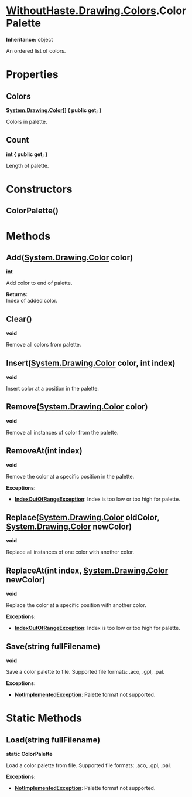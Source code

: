 # [WithoutHaste.Drawing.Colors](TableOfContents.WithoutHaste.Drawing.Colors.md).ColorPalette

**Inheritance:** object  

An ordered list of colors.  

# Properties

## Colors

**[System.Drawing.Color[]](https://docs.microsoft.com/en-us/dotnet/api/system.array) { public get; }**  

Colors in palette.  

## Count

**int { public get; }**  

Length of palette.  

# Constructors

## ColorPalette()

# Methods

## Add([System.Drawing.Color](https://docs.microsoft.com/en-us/dotnet/api/system.drawing.color) color)

**int**  

Add color to end of palette.  

**Returns:**  
Index of added color.  

## Clear()

**void**  

Remove all colors from palette.  

## Insert([System.Drawing.Color](https://docs.microsoft.com/en-us/dotnet/api/system.drawing.color) color, int index)

**void**  

Insert color at a position in the palette.  

## Remove([System.Drawing.Color](https://docs.microsoft.com/en-us/dotnet/api/system.drawing.color) color)

**void**  

Remove all instances of color from the palette.  

## RemoveAt(int index)

**void**  

Remove the color at a specific position in the palette.  

**Exceptions:**  
* **[IndexOutOfRangeException](https://docs.microsoft.com/en-us/dotnet/api/system.indexoutofrangeexception)**: Index is too low or too high for palette.  

## Replace([System.Drawing.Color](https://docs.microsoft.com/en-us/dotnet/api/system.drawing.color) oldColor, [System.Drawing.Color](https://docs.microsoft.com/en-us/dotnet/api/system.drawing.color) newColor)

**void**  

Replace all instances of one color with another color.  

## ReplaceAt(int index, [System.Drawing.Color](https://docs.microsoft.com/en-us/dotnet/api/system.drawing.color) newColor)

**void**  

Replace the color at a specific position with another color.  

**Exceptions:**  
* **[IndexOutOfRangeException](https://docs.microsoft.com/en-us/dotnet/api/system.indexoutofrangeexception)**: Index is too low or too high for palette.  

## Save(string fullFilename)

**void**  

Save a color palette to file. Supported file formats: .aco, .gpl, .pal.  

**Exceptions:**  
* **[NotImplementedException](https://docs.microsoft.com/en-us/dotnet/api/system.notimplementedexception)**: Palette format not supported.  

# Static Methods

## Load(string fullFilename)

**static ColorPalette**  

Load a color palette from file. Supported file formats: .aco, .gpl, .pal.  

**Exceptions:**  
* **[NotImplementedException](https://docs.microsoft.com/en-us/dotnet/api/system.notimplementedexception)**: Palette format not supported.  

